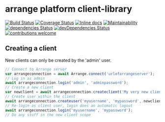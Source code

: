 # arrange platform client-library

[![Build Status](https://travis-ci.org/arrangeplatform/client-library.svg?branch=master)](https://travis-ci.org/arrangeplatform/client-library)
[![Coverage Status](https://coveralls.io/repos/github/arrangeplatform/client-library/badge.svg?branch=master)](https://coveralls.io/github/arrangeplatform/client-library?branch=master)
[![Inline docs](https://inch-ci.org/github/arrangeplatform/client-library.svg?branch=master)](https://inch-ci.org/github/arrangeplatform/client-library)
[![Maintainability](https://api.codeclimate.com/v1/badges/dded5b14a388feb941bb/maintainability)](https://codeclimate.com/github/arrangeplatform/client-library/maintainability)
[![dependencies Status](https://david-dm.org/arrangeplatform/client-library/status.svg)](https://david-dm.org/arrangeplatform/client-library)
[![devDependencies Status](https://david-dm.org/arrangeplatform/client-library/dev-status.svg)](https://david-dm.org/arrangeplatform/client-library?type=dev)
[![contributions welcome](https://img.shields.io/badge/contributions-welcome-brightgreen.svg?style=flat)](https://github.com/arrangeplatform/client-library/issues)

## Creating a client

New clients can only be created by the 'admin' user.

```js
// Connect to Arrange server
var arrangeconnection = await Arrange.connect('urlofarrangeserver');
// Log in as admin
await arrangeconnection.login('admin', 'adminpassword');
// Create a new client
var newclient = await arrangeconnection.createclient('My very new client');
// Create user within the client
await arrangeconnection.createuser('myusername', 'mypassword', newclient.id);
// Re-login as client user, login does an automatic logout
await arrangeconnection.login('myusername', 'mypassword');
// Do any stuff in the new client scope
```
